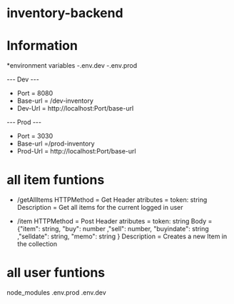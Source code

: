 # inventory-backend

# Information

*environment variables
    -.env.dev
    -.env.prod

--- Dev ---
* Port = 8080
* Base-url = /dev-inventory
* Dev-Url = http://localhost:Port/base-url

--- Prod ---
* Port = 3030
* Base-url =/prod-inventory
* Prod-Url = http://localhost:Port/base-url

# all item funtions

* /getAllItems
    HTTPMethod = Get
    Header atributes = token: string
    Description = Get all items for the current logged in user 

* /item
    HTTPMethod = Post
    Header atributes = token: string
    Body = {"item": string, "buy": number ,"sell": number, "buyindate": string ,"selldate": string, "memo": string }
    Description = Creates a new Item in the collection

# all user funtions

node_modules
.env.prod
.env.dev